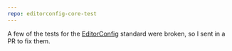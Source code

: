 ```yaml
---
repo: editorconfig-core-test
---
```

A few of the tests for the [EditorConfig](http://editorconfig.org/) standard were broken, so I sent in a PR to fix them.
